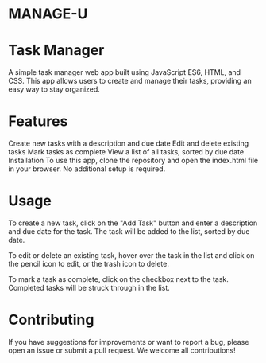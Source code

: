 # MANAGE-U

# Task Manager

A simple task manager web app built using JavaScript ES6, HTML, and CSS. This app allows users to create and manage their tasks, providing an easy way to stay organized.

# Features

Create new tasks with a description and due date
Edit and delete existing tasks
Mark tasks as complete
View a list of all tasks, sorted by due date
Installation
To use this app, clone the repository and open the index.html file in your browser. No additional setup is required.

# Usage

To create a new task, click on the "Add Task" button and enter a description and due date for the task. The task will be added to the list, sorted by due date.

To edit or delete an existing task, hover over the task in the list and click on the pencil icon to edit, or the trash icon to delete.

To mark a task as complete, click on the checkbox next to the task. Completed tasks will be struck through in the list.

# Contributing

If you have suggestions for improvements or want to report a bug, please open an issue or submit a pull request. We welcome all contributions!
